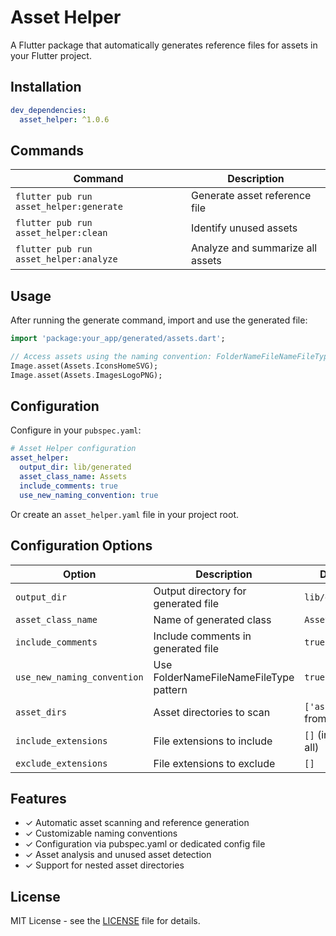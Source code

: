 # Asset Helper

A Flutter package that automatically generates reference files for assets in your Flutter project.

## Installation

```yaml
dev_dependencies:
  asset_helper: ^1.0.6
```

## Commands

| Command | Description |
|---------|-------------|
| `flutter pub run asset_helper:generate` | Generate asset reference file |
| `flutter pub run asset_helper:clean` | Identify unused assets |
| `flutter pub run asset_helper:analyze` | Analyze and summarize all assets |

## Usage

After running the generate command, import and use the generated file:

```dart
import 'package:your_app/generated/assets.dart';

// Access assets using the naming convention: FolderNameFileNameFileType
Image.asset(Assets.IconsHomeSVG);
Image.asset(Assets.ImagesLogoPNG);
```

## Configuration

Configure in your `pubspec.yaml`:

```yaml
# Asset Helper configuration
asset_helper:
  output_dir: lib/generated
  asset_class_name: Assets
  include_comments: true
  use_new_naming_convention: true
```

Or create an `asset_helper.yaml` file in your project root.

## Configuration Options

| Option | Description | Default |
|--------|-------------|---------|
| `output_dir` | Output directory for generated file | `lib/generated` |
| `asset_class_name` | Name of generated class | `Assets` |
| `include_comments` | Include comments in generated file | `true` |
| `use_new_naming_convention` | Use FolderNameFileNameFileType pattern | `true` |
| `asset_dirs` | Asset directories to scan | `['assets']` or from pubspec |
| `include_extensions` | File extensions to include | `[]` (include all) |
| `exclude_extensions` | File extensions to exclude | `[]` |

## Features

- ✓ Automatic asset scanning and reference generation
- ✓ Customizable naming conventions
- ✓ Configuration via pubspec.yaml or dedicated config file
- ✓ Asset analysis and unused asset detection
- ✓ Support for nested asset directories

## License

MIT License - see the [LICENSE](LICENSE) file for details. 